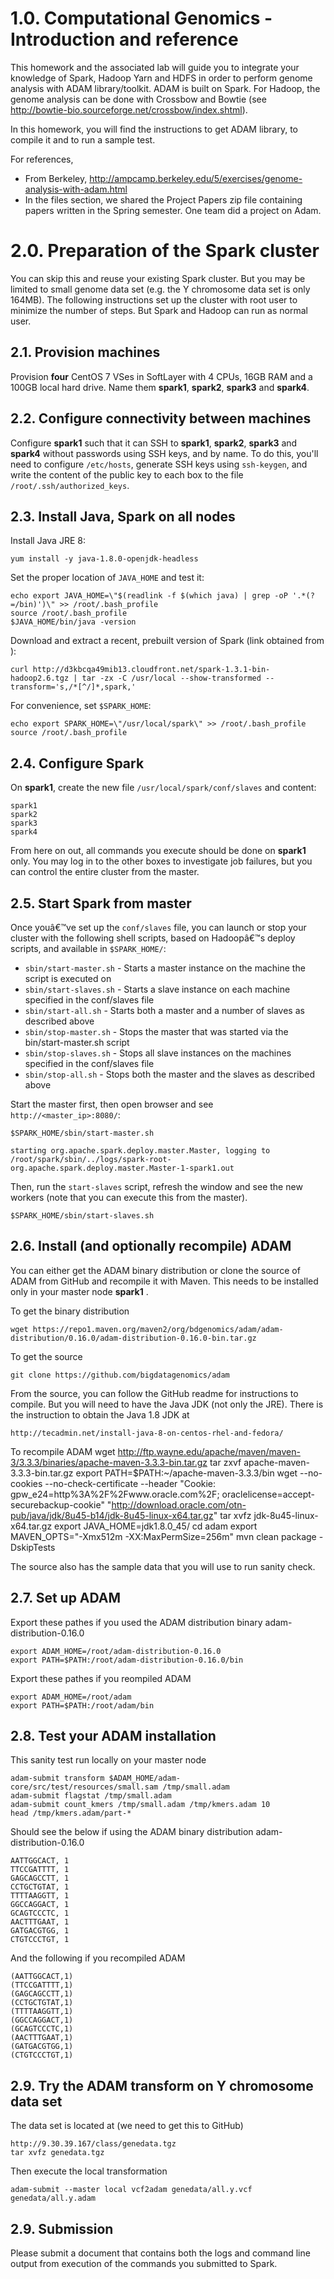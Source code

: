 # 1.0. Computational Genomics - Introduction and reference

This homework and the associated lab will guide you to integrate your knowledge of Spark, Hadoop Yarn and HDFS in order to perform genome analysis with ADAM library/toolkit. ADAM is built on Spark. For Hadoop, the genome analysis can be done with Crossbow and Bowtie (see http://bowtie-bio.sourceforge.net/crossbow/index.shtml).

In this homework, you will find the instructions to get ADAM library, to compile it and to run a sample test.

For references, 
* From Berkeley, http://ampcamp.berkeley.edu/5/exercises/genome-analysis-with-adam.html
* In the files section, we shared the Project Papers zip file containing papers written in the Spring semester.  One team did a project on Adam. 

# 2.0. Preparation of the Spark cluster

You can skip this and reuse your existing Spark cluster. But you may be limited to small genome data set (e.g. the Y chromosome data set is only 164MB). The following instructions set up the cluster with root user to minimize the number of steps. But Spark and Hadoop can run as normal user.

## 2.1. Provision machines

Provision **four** CentOS 7 VSes in SoftLayer with 4 CPUs, 16GB RAM and a 100GB local hard drive. Name them __spark1__, __spark2__, __spark3__ and __spark4__.

## 2.2. Configure connectivity between machines

Configure __spark1__ such that it can SSH to __spark1__, __spark2__, __spark3__ and __spark4__ without passwords using SSH keys, and by name. To do this, you'll need to configure `/etc/hosts`, generate SSH keys using `ssh-keygen`, and write the content of the public key to each box to the file `/root/.ssh/authorized_keys`.

## 2.3. Install Java, Spark on all nodes

Install Java JRE 8:

    yum install -y java-1.8.0-openjdk-headless

Set the proper location of `JAVA_HOME` and test it:

    echo export JAVA_HOME=\"$(readlink -f $(which java) | grep -oP '.*(?=/bin)')\" >> /root/.bash_profile
    source /root/.bash_profile
    $JAVA_HOME/bin/java -version

Download and extract a recent, prebuilt version of Spark (link obtained from ):

    curl http://d3kbcqa49mib13.cloudfront.net/spark-1.3.1-bin-hadoop2.6.tgz | tar -zx -C /usr/local --show-transformed --transform='s,/*[^/]*,spark,'

For convenience, set `$SPARK_HOME`:

    echo export SPARK_HOME=\"/usr/local/spark\" >> /root/.bash_profile
    source /root/.bash_profile

## 2.4. Configure Spark

On __spark1__, create the new file `/usr/local/spark/conf/slaves` and content:

    spark1
    spark2
    spark3
    spark4

From here on out, all commands you execute should be done on __spark1__ only. You may log in to the other boxes to investigate job failures, but you can control the entire cluster from the master.

## 2.5. Start Spark from master

Once youâ€™ve set up the `conf/slaves` file, you can launch or stop your cluster with the following shell scripts, based on Hadoopâ€™s deploy scripts, and available in `$SPARK_HOME/`:

- `sbin/start-master.sh` - Starts a master instance on the machine the script is executed on
- `sbin/start-slaves.sh` - Starts a slave instance on each machine specified in the conf/slaves file
- `sbin/start-all.sh` - Starts both a master and a number of slaves as described above
- `sbin/stop-master.sh` - Stops the master that was started via the bin/start-master.sh script
- `sbin/stop-slaves.sh` - Stops all slave instances on the machines specified in the conf/slaves file
- `sbin/stop-all.sh` - Stops both the master and the slaves as described above

Start the master first, then open browser and see `http://<master_ip>:8080/`:

    $SPARK_HOME/sbin/start-master.sh

    starting org.apache.spark.deploy.master.Master, logging to /root/spark/sbin/../logs/spark-root-org.apache.spark.deploy.master.Master-1-spark1.out

Then, run the `start-slaves` script, refresh the window and see the new workers (note that you can execute this from the master).

    $SPARK_HOME/sbin/start-slaves.sh


## 2.6. Install (and optionally recompile) ADAM

You can either get the ADAM binary distribution or clone the source of ADAM from GitHub and recompile it with Maven. This needs to be installed only in your master node __spark1__ .

To get the binary distribution

    wget https://repo1.maven.org/maven2/org/bdgenomics/adam/adam-distribution/0.16.0/adam-distribution-0.16.0-bin.tar.gz

To get the source

    git clone https://github.com/bigdatagenomics/adam

From the source, you can follow the GitHub readme for instructions to compile. But you will need to have the Java JDK (not only the JRE). There is the instruction to obtain the Java 1.8 JDK at 

    http://tecadmin.net/install-java-8-on-centos-rhel-and-fedora/

To recompile ADAM
    wget http://ftp.wayne.edu/apache/maven/maven-3/3.3.3/binaries/apache-maven-3.3.3-bin.tar.gz
    tar zxvf apache-maven-3.3.3-bin.tar.gz
    export PATH=$PATH:~/apache-maven-3.3.3/bin
    wget --no-cookies --no-check-certificate --header "Cookie: gpw_e24=http%3A%2F%2Fwww.oracle.com%2F; oraclelicense=accept-securebackup-cookie" "http://download.oracle.com/otn-pub/java/jdk/8u45-b14/jdk-8u45-linux-x64.tar.gz"
    tar xvfz jdk-8u45-linux-x64.tar.gz
    export JAVA_HOME=jdk1.8.0_45/
    cd adam
    export MAVEN_OPTS="-Xmx512m -XX:MaxPermSize=256m"
    mvn clean package -DskipTests

The source also has the sample data that you will use to run sanity check.

## 2.7. Set up ADAM

Export these pathes if you used the ADAM distribution binary adam-distribution-0.16.0

    export ADAM_HOME=/root/adam-distribution-0.16.0
    export PATH=$PATH:/root/adam-distribution-0.16.0/bin

Export these pathes if you reompiled ADAM

    export ADAM_HOME=/root/adam
    export PATH=$PATH:/root/adam/bin

## 2.8. Test your ADAM installation

This sanity test run locally on your master node

    adam-submit transform $ADAM_HOME/adam-core/src/test/resources/small.sam /tmp/small.adam
    adam-submit flagstat /tmp/small.adam
    adam-submit count_kmers /tmp/small.adam /tmp/kmers.adam 10
    head /tmp/kmers.adam/part-*

Should see the below if using the ADAM binary distribution adam-distribution-0.16.0

    AATTGGCACT, 1
    TTCCGATTTT, 1
    GAGCAGCCTT, 1
    CCTGCTGTAT, 1
    TTTTAAGGTT, 1
    GGCCAGGACT, 1
    GCAGTCCCTC, 1
    AACTTTGAAT, 1
    GATGACGTGG, 1
    CTGTCCCTGT, 1

And the following if you recompiled ADAM

    (AATTGGCACT,1)
    (TTCCGATTTT,1)
    (GAGCAGCCTT,1)
    (CCTGCTGTAT,1)
    (TTTTAAGGTT,1)
    (GGCCAGGACT,1)
    (GCAGTCCCTC,1)
    (AACTTTGAAT,1)
    (GATGACGTGG,1)
    (CTGTCCCTGT,1)


## 2.9. Try the ADAM transform on Y chromosome data set

The data set is located at (we need to get this to GitHub)

    http://9.30.39.167/class/genedata.tgz
    tar xvfz genedata.tgz

Then execute the local transformation

    adam-submit --master local vcf2adam genedata/all.y.vcf genedata/all.y.adam


## 2.9. Submission

Please submit a document that contains both the logs and command line output from execution of the commands you submitted to Spark.

